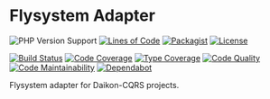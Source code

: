 # Flysystem Adapter

![PHP Version Support](https://badgen.net/packagist/php/daikon/flysystem-adapter?color=blue)
[![Lines of Code](https://badgen.net/codeclimate/loc/daikon-cqrs/flysystem-adapter)](https://codeclimate.com/github/daikon-cqrs/flysystem-adapter/code?sort=-loc)
[![Packagist](https://badgen.net/packagist/name/daikon/flysystem-adapter?color=blue)](https://packagist.org/packages/daikon/flysystem-adapter)
[![License](https://badgen.net/github/license/daikon-cqrs/flysystem-adapter)](https://github.com/daikon-cqrs/flysystem-adapter/blob/master/LICENSE)

[![Build Status](https://badgen.net/travis/daikon-cqrs/flysystem-adapter?label=build)](https://travis-ci.com/daikon-cqrs/flysystem-adapter)
[![Code Coverage](https://badgen.net/codecov/c/github/daikon-cqrs/flysystem-adapter)](https://codecov.io/gh/daikon-cqrs/flysystem-adapter)
[![Type Coverage](https://shepherd.dev/github/daikon-cqrs/flysystem-adapter/coverage.svg)](https://shepherd.dev/github/daikon-cqrs/flysystem-adapter)
[![Code Quality](https://img.shields.io/scrutinizer/quality/g/daikon-cqrs/flysystem-adapter/master)](https://scrutinizer-ci.com/g/daikon-cqrs/flysystem-adapter/?branch=master)
[![Code Maintainability](https://badgen.net/codeclimate/maintainability/daikon-cqrs/flysystem-adapter)](https://codeclimate.com/github/daikon-cqrs/flysystem-adapter)
[![Dependabot](https://badgen.net/github/dependabot/daikon-cqrs/flysystem-adapter)](https://github.com/daikon-cqrs/flysystem-adapter/network/updates)

Flysystem adapter for Daikon-CQRS projects.
